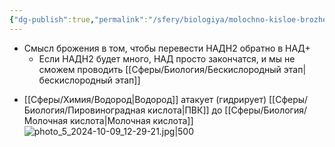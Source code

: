 ```yaml
---
{"dg-publish":true,"permalink":"/sfery/biologiya/molochno-kisloe-brozhenie/","tags":["Общаябиология"]}
---
```


- Смысл брожения в том, чтобы перевести НАДН2 обратно в НАД+
	- Если НАДН2 будет много, НАД просто закончатся, и мы не сможем проводить [[Сферы/Биология/Бескислородный этап\|бескислородный этап]]
+ [[Сферы/Химия/Водород\|Водород]] атакует (гидрирует) [[Сферы/Биология/Пировиноградная кислота\|ПВК]] до [[Сферы/Биология/Молочная кислота\|Молочная кислота]]  
![photo_5_2024-10-09_12-29-21.jpg|500](/img/user/%D0%90%D1%80%D1%85%D0%B8%D0%B2/%D0%9A%D1%8D%D1%88/photo_5_2024-10-09_12-29-21.jpg)